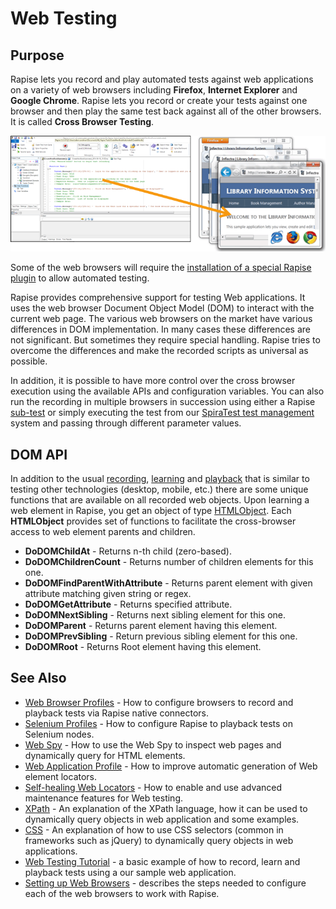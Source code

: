 # Web Testing

## Purpose

Rapise lets you record and play automated tests against web applications on a variety of web browsers including **Firefox**, **Internet Explorer** and **Google Chrome**. Rapise lets you record or create your tests against one browser and then play the same test back against all of the other browsers. It is called **Cross Browser Testing**.

![web\_testing1](./img/web_testing1.png)

Some of the web browsers will require the [installation of a special Rapise plugin](setting_up_web_browsers.md) to allow automated testing.

Rapise provides comprehensive support for testing Web applications. It uses the web browser Document Object Model (DOM) to interact with the current web page. The various web browsers on the market have various differences in DOM implementation. In many cases these differences are not significant. But sometimes they require special handling. Rapise tries to overcome the differences and make the recorded scripts as universal as possible.

In addition, it is possible to have more control over the cross browser execution using the available APIs and configuration variables. You can also run the recording in multiple browsers in succession using either a Rapise [sub-test](tests_and_sub_tests.md) or simply executing the test from our [SpiraTest test management](spiratest_integration.md) system and passing through different parameter values.

## DOM API

In addition to the usual [recording](recording.md), [learning](learn_object.md) and [playback](playback.md) that is similar to testing other technologies (desktop, mobile, etc.) there are some unique functions that are available on all recorded web objects. Upon learning a web element in Rapise, you get an object of type [HTMLObject](/Libraries/HTMLObject/). Each **HTMLObject** provides set of functions to facilitate the cross-browser access to web element parents and children.

- **DoDOMChildAt** - Returns n-th child (zero-based).
- **DoDOMChildrenCount** - Returns number of children elements for this one.
- **DoDOMFindParentWithAttribute** - Returns parent element with given attribute matching given string or regex.
- **DoDOMGetAttribute** - Returns specified attribute.
- **DoDOMNextSibling** - Returns next sibling element for this one.
- **DoDOMParent** - Returns parent element having this element.
- **DoDOMPrevSibling** - Return previous sibling element for this one.
- **DoDOMRoot** - Returns Root element having this element.
  
## See Also

- [Web Browser Profiles](browser_settings.md) - How to configure browsers to record and playback tests via Rapise native connectors.
- [Selenium Profiles](selenium_settings_dialog.md) - How to configure Rapise to playback tests on Selenium nodes.
- [Web Spy](web_spy.md) - How to use the Web Spy to inspect web pages and dynamically query for HTML elements.
- [Web Application Profile](web_app_profile.md) - How to improve automatic generation of Web element locators.
- [Self-healing Web Locators](web_self_healing.md) - How to enable and use advanced maintenance features for Web testing.
- [XPath](xpath.md) - An explanation of the XPath language, how it can be used to dynamically query objects in web application and some examples.
- [CSS](css.md) - An explanation of how to use CSS selectors (common in frameworks such as jQuery) to dynamically query objects in web applications.
- [Web Testing Tutorial](tutorial_record_and_playback.md) - a basic example of how to record, learn and playback tests using a our sample web application.
- [Setting up Web Browsers](setting_up_web_browsers.md) - describes the steps needed to configure each of the web browsers to work with Rapise.
